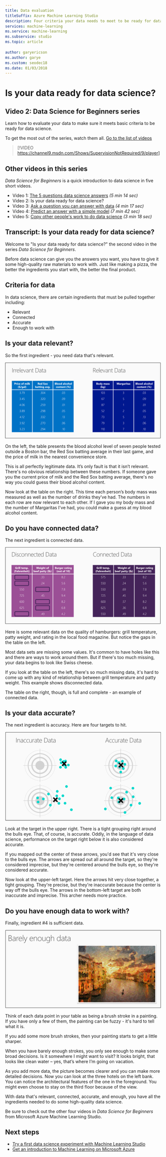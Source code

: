 ```yaml
---
title: Data evaluation
titleSuffix: Azure Machine Learning Studio
description: Four criteria your data needs to meet to be ready for data science. This video has concrete examples to help with basic data evaluation.
services: machine-learning
ms.service: machine-learning
ms.subservice: studio
ms.topic: article

author: garyericson
ms.author: garye
ms.custom: seodec18
ms.date: 01/03/2018
---
```

# Is your data ready for data science?
## Video 2: Data Science for Beginners series
Learn how to evaluate your data to make sure it meets basic criteria to be ready for data science.

To get the most out of the series, watch them all. [Go to the list of videos](#other-videos-in-this-series)
<br>

> [!VIDEO https://channel9.msdn.com/Shows/SupervisionNotRequired/9/player]
>
>

## Other videos in this series
*Data Science for Beginners* is a quick introduction to data science in five short videos.

* Video 1: [The 5 questions data science answers](data-science-for-beginners-the-5-questions-data-science-answers.md) *(5 min 14 sec)*
* Video 2: Is your data ready for data science?
* Video 3: [Ask a question you can answer with data](data-science-for-beginners-ask-a-question-you-can-answer-with-data.md) *(4 min 17 sec)*
* Video 4: [Predict an answer with a simple model](data-science-for-beginners-predict-an-answer-with-a-simple-model.md) *(7 min 42 sec)*
* Video 5: [Copy other people's work to do data science](data-science-for-beginners-copy-other-peoples-work-to-do-data-science.md) *(3 min 18 sec)*

## Transcript: Is your data ready for data science?
Welcome to "Is your data ready for data science?" the second video in the series *Data Science for Beginners*.  

Before data science can give you the answers you want, you have to give it some high-quality raw materials to work with. Just like making a pizza, the better the ingredients you start with, the better the final product. 

## Criteria for data
In data science, there are certain ingredients that must be pulled together including:

* Relevant
* Connected
* Accurate
* Enough to work with

## Is your data relevant?
So the first ingredient - you need data that's relevant.

![Relevant data vs. irrelevant data - evaluate data](./media/data-science-for-beginners-is-your-data-ready-for-data-science/relevant-and-irrelevant-data.png)

On the left, the table presents the blood alcohol level of seven people tested outside a Boston bar, the Red Sox batting average in their last game, and the price of milk in the nearest convenience store.

This is all perfectly legitimate data. It’s only fault is that it isn’t relevant. There's no obvious relationship between these numbers. If someone gave you the current price of milk and the Red Sox batting average, there's no way you could guess their blood alcohol content.

Now look at the table on the right. This time each person’s body mass was measured as well as the number of drinks they’ve had.  The numbers in each row are now relevant to each other. If I gave you my body mass and the number of Margaritas I've had, you could make a guess at my blood alcohol content.

## Do you have connected data?
The next ingredient is connected data.

![Connected data vs. disconnected data - data criteria, data ready](./media/data-science-for-beginners-is-your-data-ready-for-data-science/connected-vs-disconnected-data.png)

Here is some relevant data on the quality of hamburgers: grill temperature, patty weight, and rating in the local food magazine. But notice the gaps in the table on the left.

Most data sets are missing some values. It's common to have holes like this and there are ways to work around them. But if there's too much missing, your data begins to look like Swiss cheese.

If you look at the table on the left, there's so much missing data, it's hard to come up with any kind of relationship between grill temperature and patty weight. This example shows disconnected data.

The table on the right, though, is full and complete - an example of connected data.

## Is your data accurate?
The next ingredient is accuracy. Here are four targets to hit.

![Accurate data vs. inaccurate data - data criteria](./media/data-science-for-beginners-is-your-data-ready-for-data-science/inaccurate-vs-accurate-data.png)

Look at the target in the upper right. There is a tight grouping right around the bulls eye. That, of course, is accurate. Oddly, in the language of data science, performance on the target right below it is also considered accurate.

If you mapped out the center of these arrows, you'd see that it's very close to the bulls eye. The arrows are spread out all around the target, so they're considered imprecise, but they're centered around the bulls eye, so they're considered accurate.

Now look at the upper-left target. Here the arrows hit very close together, a tight grouping. They're precise, but they're inaccurate because the center is way off the bulls eye. The arrows in the bottom-left target are both inaccurate and imprecise. This archer needs more practice.

## Do you have enough data to work with?
Finally, ingredient #4 is sufficient data.

![Do you have enough data for analysis? Data evaluation](./media/data-science-for-beginners-is-your-data-ready-for-data-science/barely-enough-data.png)

Think of each data point in your table as being a brush stroke in a painting. If you have only a few of them, the painting can be fuzzy - it's hard to tell what it is.

If you add some more brush strokes, then your painting starts to get a little sharper.

When you have barely enough strokes, you only see enough to make some broad decisions. Is it somewhere I might want to visit? It looks bright, that looks like clean water – yes, that’s where I’m going on vacation.

As you add more data, the picture becomes clearer and you can make more detailed decisions. Now you can look at the three hotels on the left bank. You can notice the architectural features of the one in the foreground. You might even choose to stay on the third floor because of the view.

With data that's relevant, connected, accurate, and enough, you have all the ingredients needed to do some high-quality data science.

Be sure to check out the other four videos in *Data Science for Beginners* from Microsoft Azure Machine Learning Studio.

## Next steps
* [Try a first data science experiment with Machine Learning Studio](create-experiment.md)
* [Get an introduction to Machine Learning on Microsoft Azure](/azure/machine-learning/preview/overview-what-is-azure-ml)
